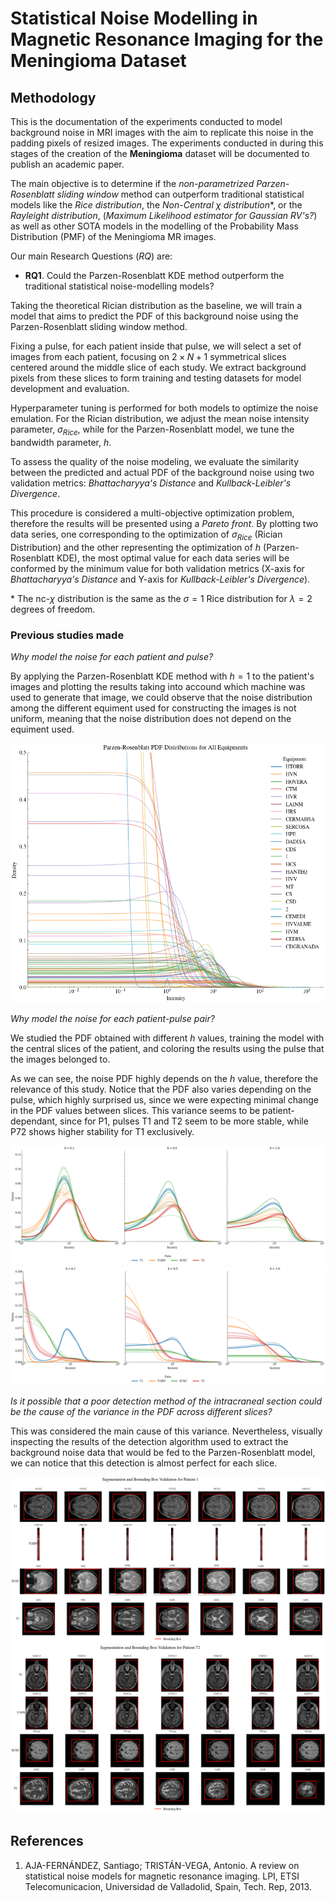 # Statistical Noise Modelling in Magnetic Resonance Imaging for the Meningioma Dataset 

## Methodology

This is the documentation of the experiments conducted to model background noise in MRI images with the aim to replicate this noise in the padding pixels of resized images. The experiments conducted in during this stages of the creation of the **Meningioma** dataset will be documented to publish an academic paper.  

The main objective is to determine if the *non-parametrized Parzen-Rosenblatt sliding window* method can outperform traditional statistical models like the *Rice distribution*, the *Non-Central $\chi$ distribution**, or the *Rayleight distribution*, (*Maximum Likelihood estimator for Gaussian RV's?*) as well as other SOTA models in the modelling of the Probability Mass Distribution (PMF) of the Meningioma MR images.

Our main Research Questions (*RQ*) are:

- **RQ1**. Could the Parzen-Rosenblatt KDE method outperform the traditional statistical noise-modelling models?

Taking the theoretical Rician distribution as the baseline, we will train a model that aims to predict the PDF of this background noise using the Parzen-Rosenblatt sliding window method.

Fixing a pulse, for each patient inside that pulse, we will select a set of images from each patient, focusing on $2 \times N + 1$ symmetrical slices centered around the middle slice of each study. We extract background pixels from these slices to form training and testing datasets for model development and evaluation.

Hyperparameter tuning is performed for both models to optimize the noise emulation. For the Rician distribution, we adjust the mean noise intensity parameter, $\sigma_{Rice}$, while for the Parzen-Rosenblatt model, we tune the bandwidth parameter, $h$.

To assess the quality of the noise modeling, we evaluate the similarity between the predicted and actual PDF of the background noise using two validation metrics: *Bhattacharyya's Distance* and *Kullback-Leibler's Divergence*.

This procedure is considered a multi-objective optimization problem, therefore the results will be presented using a *Pareto front*. By plotting two data series, one corresponding to the optimization of $\sigma_{Rice}$ (Rician Distribution) and the other representing the optimization of $h$ (Parzen-Rosenblatt KDE), the most optimal value for each data series will be conformed by the minimum value for both validation metrics (X-axis for *Bhattacharyya's Distance* and Y-axis for *Kullback-Leibler's Divergence*).

\* The nc-$\chi$ distribution is the same as the $\sigma = 1$ Rice distribution for $\lambda = 2$ degrees of freedom.

### Previous studies made

*Why model the noise for each patient and pulse?*

By applying the Parzen-Rosenblatt KDE method with $h=1$ to the patient's images and plotting the results taking into accound which machine was used to generate that image, we could observe that the noise distribution among the different equiment used for constructing the images is not uniform, meaning that the noise distribution does not depend on the equiment used.

![machine](./figures/noise_modelling/Parzen_Rosenblatt_PDF_for_All_Equipments.png)

*Why model the noise for each patient-pulse pair?*

We studied the PDF obtained with different $h$ values, training the model with the central slices of the patient, and coloring the results using the pulse that the images belonged to.

As we can see, the noise PDF highly depends on the $h$ value, therefore the relevance of this study. Notice that the PDF also varies depending on the pulse, which highly surprised us, since we were expecting minimal change in the PDF values between slices. This variance seems to be patient-dependant, since for P1, pulses T1 and T2 seem to be more stable, while P72 shows higher stability for T1 exclusively.

![comparison_pdf_pulses](./figures/noise_modelling/PR_PDF_per_sigma_pulse_same_patient_P1.png)
![comparison_pdf_pulses](./figures/noise_modelling/PR_PDF_per_sigma_pulse_same_patient_P72.png)

*Is it possible that a poor detection method of the intracraneal section could be the cause of the variance in the PDF across different slices?*

This was considered the main cause of this variance. Nevertheless, visually inspecting the results of the detection algorithm used to extract the background noise data that would be fed to the Parzen-Rosenblatt model, we can notice that this detection is almost perfect for each slice.

![comparison_pdf_pulses](./figures/noise_modelling/segmentation_per_pulse_P1.png)
![comparison_pdf_pulses](./figures/noise_modelling/segmentation_per_pulse_P72.png)

## References
1. AJA-FERNÁNDEZ, Santiago; TRISTÁN-VEGA, Antonio. A review on statistical noise models for magnetic resonance imaging. LPI, ETSI Telecomunicacion, Universidad de Valladolid, Spain, Tech. Rep, 2013.